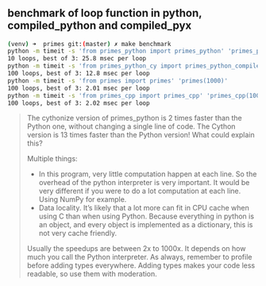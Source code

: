 #
## benchmark of loop function in python, compiled_python and compiled_pyx

```bash
(venv) ➜  primes git:(master) ✗ make benchmark 
python -m timeit -s 'from primes_python import primes_python' 'primes_python(1000)'
10 loops, best of 3: 25.8 msec per loop
python -m timeit -s 'from primes_python_cy import primes_python_compiled' 'primes_python_compiled(1000)'
100 loops, best of 3: 12.8 msec per loop
python -m timeit -s 'from primes import primes' 'primes(1000)'
100 loops, best of 3: 2.01 msec per loop
python -m timeit -s 'from primes_cpp import primes_cpp' 'primes_cpp(1000)'
100 loops, best of 3: 2.02 msec per loop
```

> The cythonize version of primes_python is 2 times faster than the Python one, without changing a single line of code. The Cython version is 13 times faster than the Python version! What could explain this?
>
> Multiple things:
> - In this program, very little computation happen at each line. So the overhead of the python interpreter is very important. It would be very different if you were to do a lot computation at each line. Using NumPy for example.
> - Data locality. It’s likely that a lot more can fit in CPU cache when using C than when using Python. Because everything in python is an object, and every object is implemented as a dictionary, this is not very cache friendly.
>
> Usually the speedups are between 2x to 1000x. It depends on how much you call the Python interpreter. As always, remember to profile before adding types everywhere. Adding types makes your code less readable, so use them with moderation.
